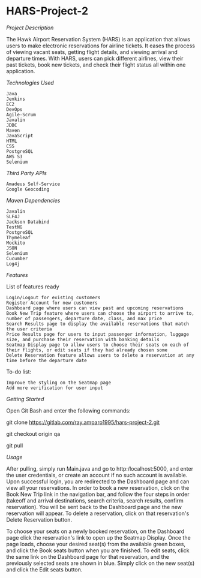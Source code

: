 # HARS-Project-2

_Project Description_

The Hawk Airport Reservation System (HARS) is an application that allows users to make electronic reservations for airline tickets. It eases the process of viewing vacant seats, getting flight details, and viewing arrival and departure times. With HARS, users can pick different airlines, view their past tickets, book new tickets, and check their flight status all within one application.

_Technologies Used_

    Java
    Jenkins
    EC2
    DevOps
    Agile-Scrum
    Javalin
    JDBC
    Maven
    JavaScript
    HTML
    CSS
    PostgreSQL
    AWS S3
    Selenium

_Third Party APIs_

    Amadeus Self-Service
    Google Geocoding

_Maven Dependencies_

    Javalin
    SLF4J
    Jackson Databind
    TestNG
    PostgreSQL
    Thymeleaf
    Mockito
    JSON
    Selenium
    Cucumber
    Log4j

_Features_

List of features ready

    Login/Logout for existing customers
    Register Account for new customers
    Dashboard page where users can view past and upcoming reservations
    Book New Trip feature where users can choose the airport to arrive to, number of passengers, departure date, class, and max price
    Search Results page to display the available reservations that match the user criteria
    Price Results page for users to input passenger information, luggage size, and purchase their reservation with banking details
    Seatmap Display page to allow users to choose their seats on each of their flights, or edit seats if they had already chosen some
    Delete Reservation feature allows users to delete a reservation at any time before the departure date

To-do list:

    Improve the styling on the Seatmap page
    Add more verification for user input

_Getting Started_

Open Git Bash and enter the following commands:

git clone https://gitlab.com/ray.amparo1995/hars-project-2.git

git checkout origin qa

git pull

_Usage_

After pulling, simply run Main.java and go to http:/localhost:5000, and enter the user credentials, or create an account if no such account is available. Upon successful login, you are redirected to the Dashboard page and can view all your reservations. In order to book a new reservation, click on the Book New Trip link in the navigation bar, and follow the four steps in order (takeoff and arrival destinations, search criteria, search results, confirm reservation). You will be sent back to the Dashboard page and the new reservation will appear. To delete a reservation, click on that reservation's Delete Reservation button.

To choose your seats on a newly booked reservation, on the Dashboard page click the reservation's link to open up the Seatmap Display. Once the page loads, choose your desired seat(s) from the available green boxes, and click the Book seats button when you are finished. To edit seats, click the same link on the Dashboard page for that reservation, and the previously selected seats are shown in blue. Simply click on the new seat(s) and click the Edit seats button.
